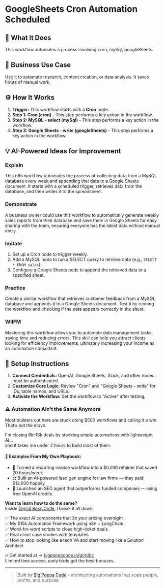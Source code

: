 # GoogleSheets Cron Automation Scheduled

## 🚀 What It Does
This workflow automates a process involving cron, mySql, googleSheets.

## 💼 Business Use Case
Use it to automate research, content creation, or data analysis. It saves hours of manual work.

## ⚙️ How It Works
1.  **Trigger:** This workflow starts with a **Cron** node.
2. **Step 1: Cron (cron)** - This step performs a key action in the workflow.
3. **Step 2: MySQL - select (mySql)** - This step performs a key action in the workflow.
4. **Step 3: Google Sheets - write (googleSheets)** - This step performs a key action in the workflow.

## 💡 AI-Powered Ideas for Improvement
### Explain
This n8n workflow automates the process of collecting data from a MySQL database every week and appending that data to a Google Sheets document. It starts with a scheduled trigger, retrieves data from the database, and then writes it to the spreadsheet.

### Demonstrate
A business owner could use this workflow to automatically generate weekly sales reports from their database and save them in Google Sheets for easy sharing with the team, ensuring everyone has the latest data without manual entry.

### Imitate
1. Set up a Cron node to trigger weekly.
2. Add a MySQL node to run a SELECT query to retrieve data (e.g., `SELECT * FROM sales`).
3. Configure a Google Sheets node to append the retrieved data to a specified sheet.

### Practice
Create a similar workflow that retrieves customer feedback from a MySQL database and appends it to a Google Sheets document. Test it by running the workflow and checking if the data appears correctly in the sheet.

### WIIFM
Mastering this workflow allows you to automate data management tasks, saving time and reducing errors. This skill can help you attract clients looking for efficiency improvements, ultimately increasing your income as an automation consultant.

## 🔧 Setup Instructions
1. **Connect Credentials:** OpenAI, Google Sheets, Slack, and other nodes must be authenticated.
2. **Customize Core Logic:** Review "Cron" and "Google Sheets - write" for IDs, table names, and URLs.
3. **Activate the Workflow:** Set the workflow to "Active" after testing.

### ⚠️ Automation Ain’t the Same Anymore

Most builders out here are stuck doing $500 workflows and calling it a win.  
That’s not the move.  

I'm closing $6k–$13k deals by stacking simple automations with lightweight AI...  
and it takes me under 2 hours to build most of them.

#### 🧠 Examples From My Own Playbook:
- 🔁 Turned a recurring invoice workflow into a $6,000 retainer that saved 20 hours/week  
- ⚖️ Built an AI-powered lead gen engine for law firms — they paid $13,000 happily  
- 🚀 Launched an SEO agent that outperforms funded companies — using free OpenAI credits  

**Want to learn how to do the same?**  
Inside [Digital Boss Code](https://bigpoppacode.io/go/dbc), I break it all down:

✅ The exact AI components that 3x your pricing overnight  
✅ My $15k Automation Framework using n8n + LangChain  
✅ Word-for-word scripts to close high-ticket deals  
✅ Real client case studies with templates  
✅ How to stop looking like a tech VA and start moving like a Solution Architect  

🔥 Get started at → [bigpoppacode.io/go/dbc](https://bigpoppacode.io/go/dbc)  
Limited time access, early birds get the best bonuses.

---
> Built by [Big Poppa Code](https://bigpoppacode.io) – architecting automations that scale people, profits, and purpose.
